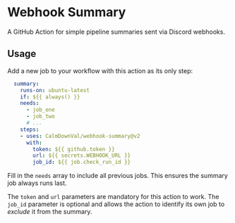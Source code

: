 # Webhook Summary

A GitHub Action for simple pipeline summaries sent via Discord webhooks.

## Usage

Add a new job to your workflow with this action as its only step:

```yml
  summary:
    runs-on: ubuntu-latest
    if: ${{ always() }}
    needs:
      - job_one
      - job_two
      # ...
    steps:
    - uses: CalmDownVal/webhook-summary@v2
      with:
        token: ${{ github.token }}
        url: ${{ secrets.WEBHOOK_URL }}
        job_id: ${{ job.check_run_id }}
```

Fill in the `needs` array to include all previous jobs. This ensures the summary
job always runs last.

The `token` and `url` parameters are mandatory for this action to work. The
`job_id` parameter is optional and allows the action to identify its own job to
*exclude* it from the summary.
